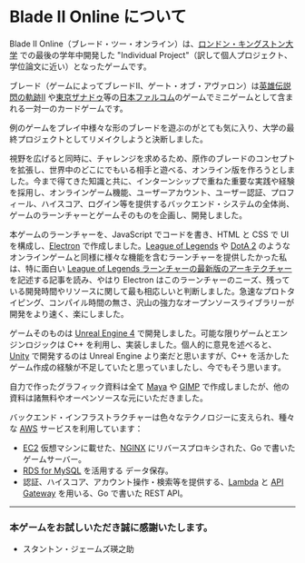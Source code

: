 # Blade II Online について

Blade II Online（ブレード・ツー・オンライン）は、[ロンドン・キングストン大学](https://www.kingston.ac.uk/) での最後の学年中開発した "Individual Project"（訳して個人プロジェクト、学位論文に近い）となったゲームです。

ブレード（ゲームによってブレードII、ゲート・オブ・アヴァロン）は[英雄伝説 閃の軌跡II](https://www.falcom.co.jp/sen2/kai/) や[東京ザナドゥ](https://www.falcom.co.jp/txana_explus/)等の[日本ファルコム](https://www.falcom.co.jp/)のゲームでミニゲームとして含まれる一対一のカードゲームです。

例のゲームをプレイ中様々な形のブレードを遊ぶのがとても気に入り、大学の最終プロジェクトとしてリメイクしようと決断しました。

視野を広げると同時に、チャレンジを求めるため、原作のブレードのコンセプトを拡張し、世界中のどこにでもいる相手と遊べる、オンライン版を作ろうとしました。今まで得てきた知識と共に、インターンシップで重ねた重要な実践や経験を採用し、オンラインゲーム機能、ユーザーアカウント、ユーザー認証、プロフィール、ハイスコア、ログイン等を提供するバックエンド・システムの全体尚、ゲームのラーンチャーとゲームそのものを企画し、開発しました。

本ゲームのラーンチャーを、JavaScript でコードを書き、HTML と CSS で UI を構成し、[Electron](https://electronjs.org/) で作成しました。[League of Legends](https://jp.leagueoflegends.com/ja/) や [DotA 2](https://wikiwiki.jp/dota2/%E3%82%B2%E3%83%BC%E3%83%A0%E6%A6%82%E8%A6%81) のようなオンラインゲームと同様に様々な機能を含むラーンチャーを提供したかった私は、特に面白い [League of Legends ラーンチャーの最新版のアーキテクチャー](https://technology.riotgames.com/news/architecture-league-client-update)を記述する記事を読み、やはり Electron はこのラーンチャーのニーズ、残っている開発時間やリソースに関して最も相応しいと判断しました。急速なプロトタイピング、コンパイル時間の無さ、沢山の強力なオープンソースライブラリーが開発をより速く、楽にしました。

ゲームそのものは [Unreal Engine 4](https://www.unrealengine.com/ja/what-is-unreal-engine-4) で開発しました。可能な限りゲームとエンジンロジックは C++ を利用し、実装しました。個人的に意見を述べると、[Unity](https://unity.com/ja) で開発するのは Unreal Engine より楽だと思いますが、C++ を活かしたゲーム作成の経験が不足していたと思っていましたし、今でもそう思います。

自力で作ったグラフィック資料は全て [Maya](https://www.autodesk.co.jp/products/maya/overview) や [GIMP](https://www.gimp.jp.net) で作成しましたが、他の資料は諸無料やオーペンソースな元にいただきました。

バックエンド・インフラストラクチャーは色々なテクノロジーに支えられ、種々な [AWS](https://aws.amazon.com/) サービスを利用しています：

- [EC2](https://aws.amazon.com/ec2/?nc2=h_ql_prod_fs_ec2) 仮想マシンに載せた、[NGINX](https://www.nginx.com/) にリバースプロキシされた、Go で書いたゲームサーバー。
- [RDS for MySQL](https://aws.amazon.com/rds/mysql/) を活用する データ保存。
- 認証、ハイスコア、アカウント操作・検索等を提供する、[Lambda](https://aws.amazon.com/lambda/) と [API Gateway](https://aws.amazon.com/api-gateway/) を用いる、Go で書いた REST API。

---

### 本ゲームをお試しいただき誠に感謝いたします。

- スタントン・ジェームズ瑛之助